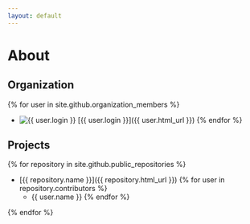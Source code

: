 ```yaml
---
layout: default
---
```

# About

## Organization
{% for user in site.github.organization_members %}
  * ![{{ user.login }}](user.avatar_url) [{{ user.login }}]({{ user.html_url }})
{% endfor %}

<script>
{% for user in site.github.organization_members %}
  console.log({{ user | jsonify}})
{% endfor %}
 
</script>

## Projects
{% for repository in site.github.public_repositories %}
  * [{{ repository.name }}]({{ repository.html_url }})
  {% for user in repository.contributors %}
    * {{ user.name }}
  {% endfor %}

{% endfor %}
